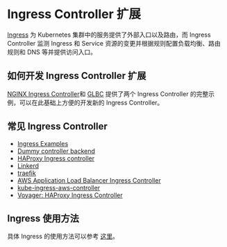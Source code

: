 # Ingress Controller 扩展

[Ingress](../concepts/ingress.md) 为 Kubernetes 集群中的服务提供了外部入口以及路由，而 Ingress Controller 监测 Ingress 和 Service 资源的变更并根据规则配置负载均衡、路由规则和 DNS 等并提供访问入口。

## 如何开发 Ingress Controller 扩展

[NGINX Ingress Controller](https://github.com/kubernetes/ingress-nginx)和 [GLBC](https://github.com/kubernetes/ingress-gce) 提供了两个 Ingress Controller 的完整示例，可以在此基础上方便的开发新的 Ingress Controller。

## 常见 Ingress Controller

* [Ingress Examples](https://github.com/kubernetes/ingress-nginx)
* [Dummy controller backend](https://github.com/kubernetes/ingress/tree/master/examples/custom-controller)
* [HAProxy Ingress controller](https://github.com/jcmoraisjr/haproxy-ingress)
* [Linkerd](https://linkerd.io/config/0.9.1/linkerd/index.html#ingress-identifier)
* [traefik](https://docs.traefik.io/toml/#kubernetes-ingress-backend)
* [AWS Application Load Balancer Ingress Controller](https://github.com/coreos/alb-ingress-controller)
* [kube-ingress-aws-controller](https://github.com/zalando-incubator/kube-ingress-aws-controller)
* [Voyager: HAProxy Ingress Controller](https://github.com/appscode/voyager)

## Ingress 使用方法

具体 Ingress 的使用方法可以参考 [这里](../concepts/ingress.md)。
